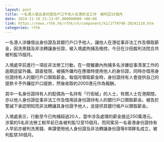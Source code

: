 ```yaml
---
layout: post
title: 一名港人借出身份證及戶口予他人在港非法工作　被判囚15個月
date: 2024-11-18 21:13:07.000000000 +08:00
link: https://news.rthk.hk/rthk/ch/component/k2/1779748-20241118.htm
categories: rthk
---
```


一名港人涉嫌借出身份證及其銀行戶口予他人，讓他人在港從事非法工作及領取薪金，因洗黑錢及非法轉讓身份證，被入境處拘捕及檢控，今日在沙田裁判法院合共被判監15個月。

入境處早前進行一項反非法勞工行動，在一間餐廳內拘捕多名涉嫌從事清潔工作的逾期逗留外傭。調查發現，被捕外傭均在應徵時使用他人的身份證，同時亦借用身份證持有人的銀行戶口領取薪金。每個月領取薪金時，身份證持有人會提供自己的提款卡予外傭從戶口提款，然後收取約2000港元作為報酬。

其中一名身份證持有人的配偶為一名持有「行街紙」的人士，有關人士在港期間，亦以他人身份證從事非法工作及借用該身份證持有人的銀行戶口領取薪金。被告於警誡下承認明知而非法轉讓其身份證予他人，並提供其銀行帳戶以領取薪金。

入境處表示，行動至今已拘捕超過20人，當中涉及處理的薪金接近250萬港元。涉案的5名非法勞工較早前已各被判監12至15個月。而同案另一名香港身份證持有人早前亦被判洗黑錢、串謀使用他人身份證及非法轉讓身份證等8項罪名成立，被判監禁36個月。
